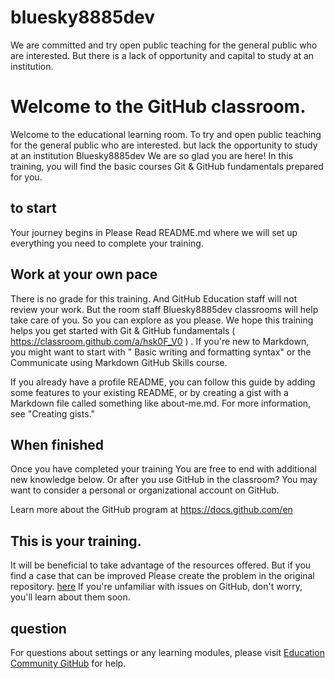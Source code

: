 # bluesky8885dev
We are committed and try open public teaching for the general public who are interested. But there is a lack of opportunity and capital to study at an institution.
# Welcome to the GitHub classroom.
Welcome to the educational learning room. To try and open public teaching for the general public who are interested. but lack the opportunity to study at an institution Bluesky8885dev  We are so glad you are here!
In this training, you will find the basic courses  Git & GitHub fundamentals prepared for you.
## to start
Your journey begins in Please Read README.md where we will set up everything you need to complete your training.
## Work at your own pace
There is no grade for this training. And GitHub Education staff will not review your work. But the room staff Bluesky8885dev classrooms will help take care of you. So you can explore as you please. We hope this training helps you get started with Git & GitHub fundamentals  ( https://classroom.github.com/a/hsk0F_V0 ) .
If you're new to Markdown, you might want to start with " Basic writing and formatting syntax" or the Communicate using Markdown GitHub Skills course.

If you already have a profile README, you can follow this guide by adding some features to your existing README, or by creating a gist with a Markdown file called something like about-me.md. For more information, see "Creating gists."

## When finished

Once you have completed your training You are free to end with additional new knowledge below. Or after you use GitHub in the classroom? You may want to consider a personal or organizational account on GitHub.

Learn more about the GitHub program at
https://docs.github.com/en

## This is your training.
It will be beneficial to take advantage of the resources offered. But if you find a case that can be improved Please create the problem in the original repository. [here]( https://github.com/bluesky8885dev ) If you're unfamiliar with issues on GitHub, don't worry, you'll learn about them soon.
## question
For questions about settings or any learning modules, please visit [Education Community GitHub](https://education.github.community/c/teachers/advisors) for help.

